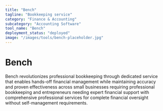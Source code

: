 ```yaml
---
title: "Bench"
tagline: "Bookkeeping service"
category: "Finance & Accounting"
subcategory: "Accounting Software"
tool_name: "Bench"
deployment_status: "deployed"
image: "/images/tools/bench-placeholder.jpg"
---
```


# Bench

Bench revolutionizes professional bookkeeping through dedicated service that enables hands-off financial management while maintaining accuracy and proven effectiveness across small businesses requiring professional bookkeeping and entrepreneurs needing expert financial support with comprehensive professional services for complete financial oversight without self-management requirements.